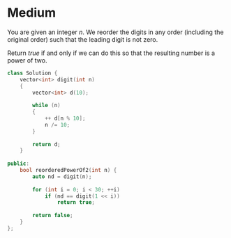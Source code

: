 # Medium

You are given an integer $n$. We reorder the digits in any order (including the original order) such that the leading digit is not zero.

Return $true$ if and only if we can do this so that the resulting number is a power of two.

```cpp
class Solution {
    vector<int> digit(int n)
    {
        vector<int> d(10);
        
        while (n)
        {
            ++ d[n % 10];
            n /= 10;
        }
        
        return d;
    }
    
public:
    bool reorderedPowerOf2(int n) {
        auto nd = digit(n);
        
        for (int i = 0; i < 30; ++i)
            if (nd == digit(1 << i))
                return true;
        
        return false;
    }
};
```
